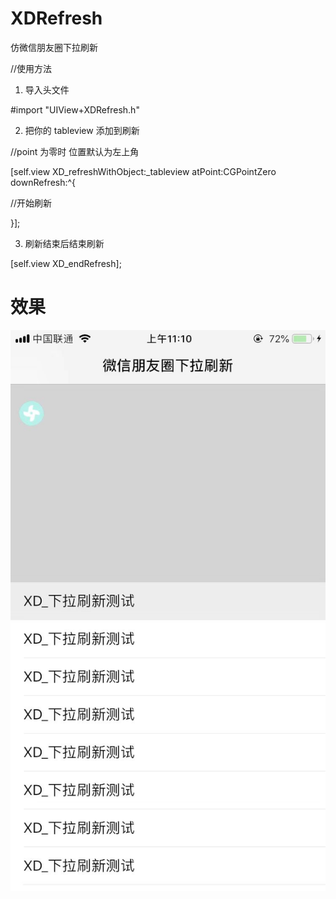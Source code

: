 # XDRefresh

仿微信朋友圈下拉刷新

//使用方法

1. 导入头文件

#import "UIView+XDRefresh.h"

2. 把你的 tableview 添加到刷新

//point 为零时 位置默认为左上角

[self.view XD_refreshWithObject:_tableview atPoint:CGPointZero downRefresh:^{

//开始刷新

}];

3. 刷新结束后结束刷新

[self.view XD_endRefresh];

# 效果
![image](https://github.com/Xiexingda/XDRefresh/blob/master/show.png)

